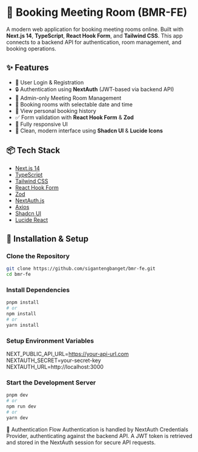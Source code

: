 # 📅 Booking Meeting Room (BMR-FE)

A modern web application for booking meeting rooms online. Built with **Next.js 14**, **TypeScript**, **React Hook Form**, and **Tailwind CSS**. This app connects to a backend API for authentication, room management, and booking operations.

## ✨ Features

- 📄 User Login & Registration
- 🔒 Authentication using **NextAuth** (JWT-based via backend API)
- 🏢 Admin-only Meeting Room Management
- 📆 Booking rooms with selectable date and time
- 📃 View personal booking history
- ✅ Form validation with **React Hook Form** & **Zod**
- 💬 Fully responsive UI
- 🎨 Clean, modern interface using **Shadcn UI** & **Lucide Icons**

## 📦 Tech Stack

- [Next.js 14](https://nextjs.org/)
- [TypeScript](https://www.typescriptlang.org/)
- [Tailwind CSS](https://tailwindcss.com/)
- [React Hook Form](https://react-hook-form.com/)
- [Zod](https://github.com/colinhacks/zod)
- [NextAuth.js](https://next-auth.js.org/)
- [Axios](https://axios-http.com/)
- [Shadcn UI](https://ui.shadcn.dev/)
- [Lucide React](https://lucide.dev/)

## 📑 Installation & Setup

### Clone the Repository
```bash
git clone https://github.com/sigantengbanget/bmr-fe.git
cd bmr-fe
```

### Install Dependencies
```bash
pnpm install
# or
npm install
# or
yarn install 
```
### Setup Environment Variables

NEXT_PUBLIC_API_URL=https://your-api-url.com
NEXTAUTH_SECRET=your-secret-key
NEXTAUTH_URL=http://localhost:3000

### Start the Development Server

```bash
pnpm dev
# or
npm run dev
# or
yarn dev
```

🔐 Authentication Flow
Authentication is handled by NextAuth Credentials Provider, authenticating against the backend API. A JWT token is retrieved and stored in the NextAuth session for secure API requests.


